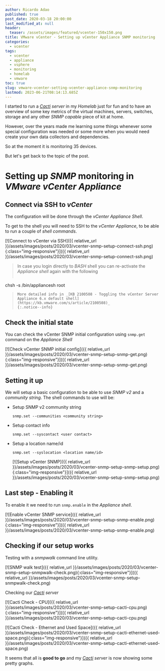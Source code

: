 ```yaml
---
author: Ricardo Adao
published: true
post_date: 2020-03-18 20:00:00
last_modified_at: null
header:
  teaser: /assets/images/featured/vcenter-150x150.png
title: VMware vCenter - Setting up vCenter Appliance SNMP monitoring
categories:
  - vcenter
tags:
  - vcenter
  - appliance
  - vsphere
  - monitoring
  - homelab
  - vmware
toc: true
slug: vmware-vcenter-setting-vcenter-appliance-snmp-monitoring
lastmod: 2023-06-21T08:14:13.685Z
---
```

I started to run a _[Cacti](https://www.cacti.net/) server_ in my _Homelab_ just for fun and to have an overview of some key metrics of the virtual machines, servers, switches, storage and any other _SNMP capable_ piece of kit at home.

However, over the years made me learning some things whenever some special configuration was needed or some more when you would need create your own data collectors and dependencies.

So at the moment it is monitoring 35 devices.

But let's get back to the topic of the post.

# Setting up _SNMP_ monitoring in _VMware vCenter Appliance_

## Connect via SSH to _vCenter_

The configuration will be done through the _vCenter Appliance Shell_.

To get to the shell you will need to SSH to the _vCenter Appliance_, to be able to run a couple of _shell commands_.

[![Connect to vCenter via SSH]({{ relative_url }}/assets/images/posts/2020/03/vcenter-snmp-setup-connect-ssh.png){:class="img-responsive"}]({{ relative_url }}/assets/images/posts/2020/03/vcenter-snmp-setup-connect-ssh.png)

> In case you login directly to _BASH_ shell you can re-activate the _Appliance shell_ again with the following
> ```shellscript
chsh -s /bin/appliancesh root
> ```
> More detailed info in _[KB 2100508 - Toggling the vCenter Server Appliance 6.x default shell](https://kb.vmware.com/s/article/2100508)_
> {:.notice--info}

## Check the initial state

You can check the vCenter SNMP initial configuration using `snmp.get` command on the _Appliance Shell_

[![Check vCenter SNMP initial config]({{ relative_url }}/assets/images/posts/2020/03/vcenter-snmp-setup-snmp-get.png){:class="img-responsive"}]({{ relative_url }}/assets/images/posts/2020/03/vcenter-snmp-setup-snmp-get.png)

## Setting it up

We will setup a basic configuration to be able to use _SNMP v2_ and a _community string_.
The shell commands to use will be:

* Setup SNMP v2 community string

  ```shellscript
  snmp.set --communities <community string>
  ```

* Setup contact info

  ```shellscript
  snmp.set --syscontact <user contact>
  ```

* Setup a location name/id

  ```shellscript
  snmp.set --syslocation <location name/id>
  ```

  [![Setup vCenter SNMP]({{ relative_url }}/assets/images/posts/2020/03/vcenter-snmp-setup-snmp-setup.png){:class="img-responsive"}]({{ relative_url }}/assets/images/posts/2020/03/vcenter-snmp-setup-snmp-setup.png)

## Last step - Enabling it

To enable it we need to run `snmp.enable` in the _Appliance shell_.

[![Enable vCenter SNMP service]({{ relative_url }}/assets/images/posts/2020/03/vcenter-snmp-setup-snmp-enable.png){:class="img-responsive"}]({{ relative_url }}/assets/images/posts/2020/03/vcenter-snmp-setup-snmp-enable.png)

## Checking if our setup works

Testing with a _snmpwalk_ command line utility.

[![SNMP walk test]({{ relative_url }}/assets/images/posts/2020/03/vcenter-snmp-setup-snmpwalk-check.png){:class="img-responsive"}]({{ relative_url }}/assets/images/posts/2020/03/vcenter-snmp-setup-snmpwalk-check.png)

Checking our _[Cacti](https://www.cacti.net/) server_ 

[![Cacti Check - CPU]({{ relative_url }}/assets/images/posts/2020/03/vcenter-snmp-setup-cacti-cpu.png){:class="img-responsive"}]({{ relative_url }}/assets/images/posts/2020/03/vcenter-snmp-setup-cacti-cpu.png)

[![Cacti Check - Ethernet and Used Space]({{ relative_url }}/assets/images/posts/2020/03/vcenter-snmp-setup-cacti-ethernet-used-space.png){:class="img-responsive"}]({{ relative_url }}/assets/images/posts/2020/03/vcenter-snmp-setup-cacti-ethernet-used-space.png)

It seems that all is **good to go** and my _[Cacti](https://www.cacti.net/) server_ is now showing some pretty graphs.